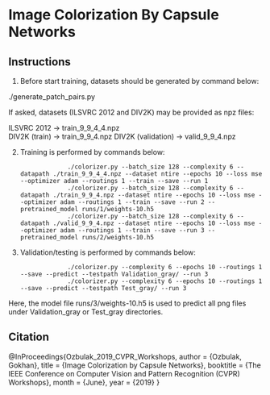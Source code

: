 # Image Colorization By Capsule Networks


Instructions
-------------
1) Before start training, datasets should be generated by command below:

./generate_patch_pairs.py

   If asked, datasets (ILSVRC 2012 and DIV2K) may be provided as npz files:
   
ILSVRC 2012 		-> train_9_9_4_4.npz					
DIV2K (train)		-> train_9_9_4.npz
DIV2K (validation)	-> valid_9_9_4.npz

2) Training is performed by commands below:

					./colorizer.py --batch_size 128 --complexity 6 --datapath ./train_9_9_4_4.npz --dataset ntire --epochs 10 --loss mse --optimizer adam --routings 1 --train --save --run 1
					./colorizer.py --batch_size 128 --complexity 6 --datapath ./train_9_9_4.npz --dataset ntire --epochs 10 --loss mse --optimizer adam --routings 1 --train --save --run 2 --pretrained_model runs/1/weights-10.h5
					./colorizer.py --batch_size 128 --complexity 6 --datapath ./valid_9_9_4.npz --dataset ntire --epochs 10 --loss mse --optimizer adam --routings 1 --train --save --run 3 --pretrained_model runs/2/weights-10.h5

3) Validation/testing is performed by commands below:

					./colorizer.py --complexity 6 --epochs 10 --routings 1 --save --predict --testpath Validation_gray/ --run 3
					./colorizer.py --complexity 6 --epochs 10 --routings 1 --save --predict --testpath Test_gray/ --run 3

Here, the model file runs/3/weights-10.h5 is used to predict all png files under Validation_gray or Test_gray directories.
   

Citation
--------
@InProceedings{Ozbulak_2019_CVPR_Workshops,
author = {Ozbulak, Gokhan},
title = {Image Colorization by Capsule Networks},
booktitle = {The IEEE Conference on Computer Vision and Pattern Recognition (CVPR) Workshops},
month = {June},
year = {2019}
} 
